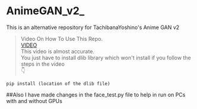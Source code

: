 # AnimeGAN_v2_
This is an alternative repository for TachibanaYoshino's Anime GAN v2

> Video On How To Use This Repo.   
[VIDEO](https://www.youtube.com/watch?v=4WJEG1XwZxg&list=LL&index=1)  
This video is almost accurate.  
You just have to install dlib library which won't install if you follow the steps in the video  
👇
```
pip install (location of the dlib file)
```
##Also I have made changes in the face_test.py file to help in run on PCs with and without GPUs  
